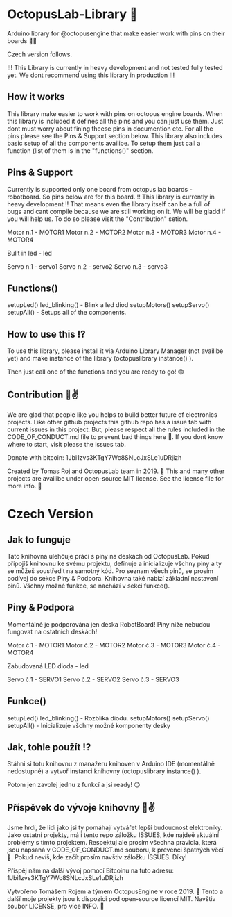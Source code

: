 # OctopusLab-Library 🐙
Arduino library for @octopusengine that make easier work with pins on their boards 🎉🔥

Czech version follows.

!!! This Library is currently in heavy development and not tested fully tested yet. We dont recommend using this library in production !!!

## How it works 

This library make easier to work with pins on octopus engine boards. When this library is included it defines all the pins and you 
can just use them. Just dont must worry about fining theese pins in documention etc. For all the pins
please see the Pins & Support section below. This library also includes basic setup of all the 
components availibe. To setup them just call a function (list of them is in the "functions()" section.

## Pins & Support 

Currently is supported only one board from octopus lab boards - robotboard. So pins below are for
this board. ‼ This library is currently in heavy development ‼ That means even the library itself 
can be a full of bugs and cant compile because we are still working on it. We will  be gladd if you will 
help us. To do so please visit the "Contribution" setion.

Motor n.1 - MOTOR1
Motor n.2 - MOTOR2
Motor n.3 - MOTOR3
Motor n.4 - MOTOR4

Bulit in led - led

Servo n.1 - servo1
Servo n.2 - servo2
Servo n.3 - servo3

## Functions() 

setupLed()
led_blinking() - Blink a led diod
setupMotors()
setupServo()
setupAll() - Setups all of the components.

## How to use this ⁉

To use this library, please install it via Arduino Library Manager (not availibe yet) and make
instance of the library (octopuslibrary instance() ).

Then just call one of the functions and you are ready to go! 😊

## Contribution 👏✌

We are glad that people like you helps to build better future of electronics projects.
Like other github projects this github repo has a issue tab with current issues in this
project. But, please respect all the rules included in the CODE_OF_CONDUCT.md file to
prevent bad things here 🙌. If you dont know where to start, visit please the issues tab.

Donate with bitcoin: 1Jbi1zvs3KTgY7Wc8SNLcJxSLe1uDRjizh

Created by Tomas Roj and OctopusLab team in 2019. 📅
This and many other projects are availibe under open-source MIT license. See the license file
for more info. 📃

# Czech Version

## Jak to funguje

Tato knihovna ulehčuje práci s piny na deskách od OctopusLab. Pokud připojíš knihovnu ke svému projektu, definuje a inicializuje všchny piny a ty se můžeš soustředit na samotný kód. Pro seznam všech pinů, se prosím podívej do sekce Piny & Podpora. Knihovna také nabízí základní nastavení pinů. Všchny možné funkce, se nachází v sekci funkce().

## Piny & Podpora

Momentálně je podporována jen deska RobotBoard! Piny níže nebudou fungovat na ostatních deskách!

Motor č.1 - MOTOR1
Motor č.2 - MOTOR2
Motor č.3 - MOTOR3
Motor č.4 - MOTOR4

Zabudovaná LED dioda - led

Servo č.1 - SERVO1
Servo č.2 - SERVO2
Servo č.3 - SERVO3

## Funkce() 

setupLed()
led_blinking() - Rozbliká diodu.
setupMotors()
setupServo()
setupAll() - Inicializuje všchny možné komponenty desky

## Jak, tohle použít ⁉

Stáhni si totu knihovnu z manažeru knihoven v Arduino IDE (momentálně nedostupné) a vytvoř instanci knihovny (octopuslibrary instance() ).

Potom jen zavolej jednu z funkcí a jsi ready! 😊

## Příspěvek do vývoje knihovny 👏✌

Jsme hrdí, že lidi jako jsi ty pomáhají vytvářet lepší budoucnost elektroniky.
Jako ostatní projekty, má i tento repo záložku ISSUES, kde najdeě aktuální problémy s tímto projektem.
Respektuj ale prosím všechna pravidla, která jsou napsaná v CODE_OF_CONDUCT.md souboru, k prevenci špatných věcí 🙌. Pokud nevíš, kde začít prosím navštiv záložku ISSUES. Díky!

Přispěj nám na další vývoj pomocí Bitcoinu na tuto adresu: 1Jbi1zvs3KTgY7Wc8SNLcJxSLe1uDRjizh

Vytvořeno Tomášem Rojem a týmem OctopusEngine v roce 2019. 📅
Tento a další moje projekty jsou k dispozici pod open-source licencí MIT. Navštiv soubor LICENSE, pro více INFO. 📃
